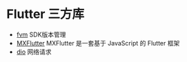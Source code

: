 # Flutter 三方库

- [fvm](https://github.com/leoafarias/fvm) SDK版本管理
- [MXFlutter](https://github.com/mxflutter/mxflutter) MXFlutter 是一套基于 JavaScript 的 Flutter 框架
- [dio](https://github.com/flutterchina/dio) 网络请求